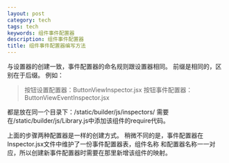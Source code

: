 ```yaml
---
layout: post
category: tech
tags: tech
keywords: 组件事件配置器
description: 组件事件配置器
title: 组件事件配置器编写方法
---
```


与设置器的创建一致，事件配置器的命名规则跟设置器相同。
前缀是相同的，区别在于后缀。
例如：

> 按钮设置配置器：ButtonViewInspector.jsx
> 按钮事件配置器：ButtonViewEventInspector.jsx

都是放在同一个目录下：/static/builder/js/inspectors/
需要在/static/builder/js/Library.js中添加该组件的require代码。

上面的步骤两种配置器是一样的创建方式。
稍微不同的是，事件配置器在Inspector.jsx文件中维护了一份事件配置器表，组件名称 和配置器名称一一对应，所以创建新事件配置器时需要在那里新增该组件的映射。